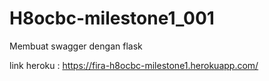 # H8ocbc-milestone1_001
Membuat swagger dengan flask

link heroku : https://fira-h8ocbc-milestone1.herokuapp.com/
